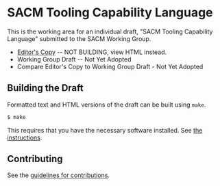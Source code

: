 # SACM Tooling Capability Language

This is the working area for an individual draft, "SACM Tooling Capability Language" submitted to the SACM Working Group.

* [Editor's Copy]() -- NOT BUILDING, view HTML instead.
* Working Group Draft -- Not Yet Adopted
* Compare Editor's Copy to Working Group Draft - Not Yet Adopted

## Building the Draft

Formatted text and HTML versions of the draft can be built using `make`.

```sh
$ make
```

This requires that you have the necessary software installed.  See
[the instructions](https://github.com/martinthomson/i-d-template/blob/master/doc/SETUP.md).


## Contributing

See the
[guidelines for contributions](https://github.com/sacmwg/draft-ietf-sacm-terminology/blob/master/CONTRIBUTING.md).
